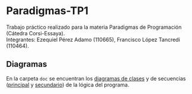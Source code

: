 # Paradigmas-TP1

Trabajo práctico realizado para la materia Paradigmas de Programación (Cátedra Corsi-Essaya).\
Integrantes: Ezequiel Pérez Adamo (110665), Francisco López Tancredi (110464).

## Diagramas

En la carpeta `doc` se encuentran los [diagramas de clases](doc/diagrama_de_clases.png) y de secuencias ([principal](doc/diagrama_secuencias_principal.png) y [secundario](doc/diagrama_secuencias_secundario.png)) de la lógica del programa.